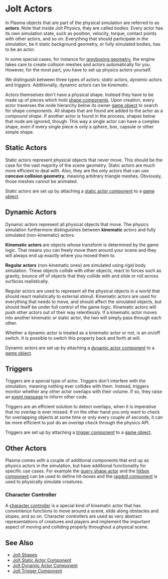 # Jolt Actors

In Plasma objects that are part of the physical simulation are referred to as **actors**. Note that inside Jolt Physics, they are called *bodies*. Every actor has its own simulation state, such as position, velocity, torque, contact points with other actors, and so on. Everything that should participate in the simulation, be it static background geometry, or fully simulated bodies, has to be an actor.

In some special cases, for instance for [greyboxing geometry](../../../scenes/greyboxing.md), the engine takes care to create collision meshes and actors automatically for you. However, for the most part, you have to set up physics actors yourself.

We distinguish between three types of actors: *static* actors, *dynamic* actors and *triggers*. Additionally, dynamic actors can be *kinematic*.

Actors themselves don't have a physical shape. Instead they have to be made up of pieces which hold [shape components](../collision-shapes/jolt-shapes.md). Upon creation, every actor traverses the node hierarchy below its owner [game object](../../../runtime/world/game-objects.md) to search for shape components. All shapes that are found are added to the actor as a *compound shape*. If another actor is found in the process, shapes below that node are ignored, though. This way a single actor can have a complex shape, even if every single piece is only a sphere, box, capsule or other simple shape.

## Static Actors

Static actors represent physical objects that never move. This should be the case for the vast majority of the scene geometry. Static actors are much more efficient to deal with. Also, they are the only actors that can use **concave collision geometry**, meaning arbitrary triangle meshes. Obviously, those meshes cannot be animated.

Static actors are set up by attaching a [static actor component](jolt-static-actor-component.md) to a [game object](../../../runtime/world/game-objects.md).

## Dynamic Actors

Dynamic actors represent all physical objects that move. The physics simulation furthermore distinguishes between **kinematic** actors and fully simulated (non-kinematic) actors.

**Kinematic actors** are objects whose transform is determined by the game logic. That means you can freely move them around your scene and they will always end up exactly where you moved them to.

**Regular actors** (non-kinematic ones) are simulated using rigid body simulation. These objects collide with other objects, react to forces such as gravity, bounce off of objects that they collide with and slide or roll across surfaces realistically.

Regular actors are used to represent all the physical objects in a world that should react realistically to external stimuli. Kinematic actors are used for everything that needs to move, and should affect the simulated objects, but should itself be under full control of the game logic. Kinematic actors will push other actors out of their way relentlessly. If a kinematic actor moves into another kinematic or static actor, the two will simply pass through each other.

Whether a dynamic actor is treated as a kinematic actor or not, is an on/off switch. It is possible to switch this property back and forth at will.

Dynamic actors are set up by attaching a [dynamic actor component](jolt-dynamic-actor-component.md) to a [game object](../../../runtime/world/game-objects.md).
## Triggers

Triggers are a special type of actor. Triggers don't interfere with the simulation, meaning nothing ever collides with them. Instead, triggers monitor whether any other actor overlaps with their volume. If so, they raise an [event message](../../../runtime/world/world-messaging.md#event-messages) to inform other code.

Triggers are an efficient solution to detect overlaps, when it is imperative that no overlap is ever missed. If on the other hand you only want to check for overlapping objects at some time or only every couple of seconds, it can be more efficient to just do an *overlap check* through the physics API.

Triggers are set up by attaching a [trigger component](jolt-trigger-component.md) to a [game object](../../../runtime/world/game-objects.md).

## Other Actors

Plasma comes with a couple of additional components that end up as physics actors in the simulation, but have additional functionality for specific use cases. For example the [query shape actor](jolt-queryshape-actor-component.md) and the [hitbox component](../ragdolls/jolt-hitbox-component.md) can be used to define hit-boxes and the [ragdoll component](../ragdolls/jolt-ragdoll-component.md) is used to physically simulate creatures.

### Character Controller

A [character controller](../special/jolt-character-controller.md) is a special kind of kinematic actor that has convenience functions to move around a scene, slide along obstacles and slopes, and so on. Character controllers are used as very abstract representations of creatures and players and implement the important aspect of moving and colliding properly throughout a physical scene.

## See Also

* [Jolt Shapes](../collision-shapes/jolt-shapes.md)
* [Jolt Static Actor Component](jolt-static-actor-component.md)
* [Jolt Dynamic Actor Component](jolt-dynamic-actor-component.md)
* [Jolt Trigger Component](jolt-trigger-component.md)